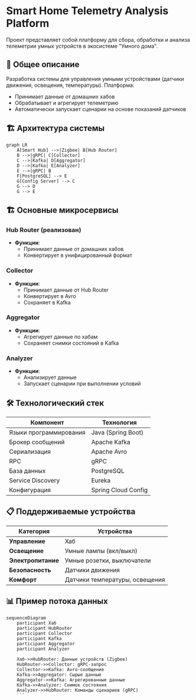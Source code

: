 # Smart Home Telemetry Analysis Platform

Проект представляет собой платформу для сбора, обработки и анализа телеметрии умных устройств в экосистеме "Умного дома".

## 📌 Общее описание

Разработка системы для управления умными устройствами (датчики движения, освещения, температуры). Платформа:
- Принимает данные от домашних хабов
- Обрабатывает и агрегирует телеметрию
- Автоматически запускает сценарии на основе показаний датчиков

## 🏗 Архитектура системы

```mermaid
graph LR
    A[Smart Hub] -->|Zigbee| B[Hub Router]
    B -->|gRPC| C[Collector]
    C -->|Kafka| D[Aggregator]
    D -->|Kafka| E[Analyzer]
    E -->|gRPC| B
    F[PostgreSQL] --> E
    G[Config Server] --> C
    G --> D
    G --> E
```
	
## 🏗 Основные микросервисы

### Hub Router (реализован)
- **Функции**:
  - Принимает данные от домашних хабов
  - Конвертирует в унифицированный формат

### Collector
- **Функции**:
  - Принимает данные от Hub Router
  - Конвертирует в Avro
  - Сохраняет в Kafka

### Aggregator
- **Функции**:
  - Агрегирует данные по хабам
  - Сохраняет снимки состояний в Kafka

### Analyzer
- **Функции**:
  - Анализирует данные
  - Запускает сценарии при выполнении условий

## 🛠 Технологический стек

| Компонент             | Технология         |
|-----------------------|--------------------|
| Языки программирования| Java (Spring Boot) |
| Брокер сообщений      | Apache Kafka       |
| Сериализация         | Apache Avro        |
| RPC                  | gRPC               |
| База данных          | PostgreSQL         |
| Service Discovery    | Eureka             |
| Конфигурация         | Spring Cloud Config|

## 📋 Поддерживаемые устройства

| Категория      | Устройства                     |
|----------------|-------------------------------|
| **Управление** | Хаб                           |
| **Освещение**  | Умные лампы (вкл/выкл)        |
| **Электропитание** | Умные розетки, выключатели |
| **Безопасность** | Датчики движения           |
| **Комфорт**    | Датчики температуры, освещения|

## 📊 Пример потока данных

```mermaid
sequenceDiagram
    participant Хаб
    participant HubRouter
    participant Collector
    participant Kafka
    participant Aggregator
    participant Analyzer
    
    Хаб->>HubRouter: Данные устройств (Zigbee)
    HubRouter->>Collector: gRPC-запрос
    Collector->>Kafka: Avro-сообщение
    Kafka->>Aggregator: Сырые данные
    Aggregator->>Kafka: Агрегированные данные
    Kafka->>Analyzer: Снимок состояния
    Analyzer->>HubRouter: Команды сценариев (gRPC)
	```
